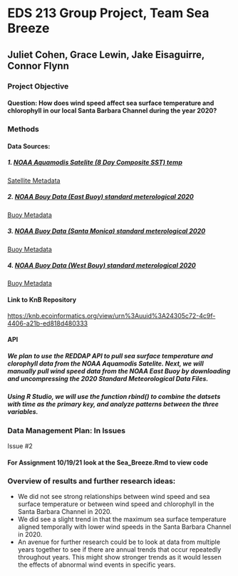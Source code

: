 # EDS 213 Group Project, Team Sea Breeze
## Juliet Cohen, Grace Lewin, Jake Eisaguirre, Connor Flynn
### Project Objective
#### Question: How does wind speed affect sea surface temperature and chlorophyll in our local Santa Barbara Channel during the year 2020?
### Methods
#### Data Sources: 
##### 1. [NOAA Aquamodis Satelite (8 Day Composite SST) temp](https://coastwatch.pfeg.noaa.gov/erddap/griddap/erdMWsstd3day_LonPM180.graph?sst%5B(last)%5D%5B(0.0)%5D%5B(33.1125):(34.9)%5D%5B(-120.6625):(-118.875)%5D&.draw=surface&.vars=longitude%7Clatitude%7Csst&.colorBar=%7C%7C%7C%7C%7C&.bgColor=0xffccccff )
[Satellite Metadata](https://coastwatch.pfeg.noaa.gov/erddap/info/erdMWsstd3day_LonPM180/index.html)

##### 2. [NOAA Bouy Data (East Buoy) standard meterological 2020](https://www.ndbc.noaa.gov/station_history.php?station=46053)
[Buoy Metadata](https://www.ndbc.noaa.gov/measdes.shtml)

##### 3. [NOAA Buoy Data (Santa Monica) standard meterological 2020](https://www.ndbc.noaa.gov/station_history.php?station=46025)
[Buoy Metadata](https://www.ndbc.noaa.gov/measdes.shtml)

##### 4. [NOAA Buoy Data (West Bouy) standard meterological 2020](https://www.ndbc.noaa.gov/station_history.php?station=46054)
[Buoy Metadata](https://www.ndbc.noaa.gov/measdes.shtml)

#### Link to KnB Repository 
https://knb.ecoinformatics.org/view/urn%3Auuid%3A24305c72-4c9f-4406-a21b-ed818d480333


#### API
##### We plan to use the REDDAP API to pull sea surface temperature and clorophyll data from the NOAA Aquamodis Satelite. Next, we will manually pull wind speed data from the NOAA East Buoy by downloading and uncompressing the 2020 Standard Meteorological Data Files. 
##### Using R Studio, we will use the function rbind() to combine the datsets with time as the primary key, and analyze patterns between the three variables.

### Data Management Plan: In Issues
Issue #2


#### For Assignment 10/19/21 look at the Sea_Breeze.Rmd to view code

### Overview of results and further research ideas:
- We did not see strong relationships between wind speed and sea surface temperature or between wind speed and chlorophyll in the Santa Barbara Channel in 2020.
- We did see a slight trend in that the maximum sea surface temperature aligned temporally with lower wind speeds in the Santa Barbara Channel in 2020. 
- An avenue for further research could be to look at data from multiple years together to see if there are annual trends that occur repeatedly throughout years. This might show stronger trends as it would lessen the effects of abnormal wind events in specific years.
